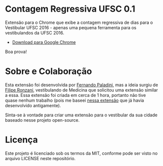 Contagem Regressiva UFSC 0.1
==================

Extensão para o Chrome que exibe a contagem regressiva de dias para o Vestibular UFSC 2016 - apenas uma pequena ferramenta para os vestibulandos da UFSC 2016. 

* [Download para Google Chrome](https://chrome.google.com/webstore/detail/baacpolgnpcgpecpombpeoeljalccnld)

Boa prova!

Sobre e Colaboração
==================
Esta extensão foi desenvolvida por [Fernando Paladini](http://fpaladini.blogspot.com), mas a ideia surgiu de [Filipe Ronzani](https://www.facebook.com/fgronzani), vestibulando de Medicina que solicitou uma extensão similar a essa. Essa extensão foi criada em cerca de 1 hora, portanto não tive quase nenhum trabalho (pois me baseei [nessa extensão](https://github.com/paladini/QuantoCusta1BitcoinHoje) que já havia desenvolvido antigamente). 

Sinta-se à vontade para criar uma extensão para o vestibular da sua cidade baseado nesse projeto open-source. 

Licença
==================
Este projeto é licenciado sob os termos da MIT, conforme pode ser visto no arquivo LICENSE neste repositório.


